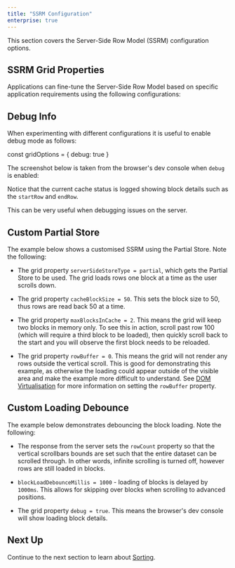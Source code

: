 ```yaml
---
title: "SSRM Configuration"
enterprise: true
---
```


This section covers the Server-Side Row Model (SSRM) configuration options.

## SSRM Grid Properties

Applications can fine-tune the Server-Side Row Model based on specific application requirements using the following configurations:

<api-documentation source='grid-properties/properties.json' section='serverSideRowModel'></api-documentation>

## Debug Info

When experimenting with different configurations it is useful to enable debug mode as follows:

<snippet>
const gridOptions = {
    debug: true
}
</snippet>

The screenshot below is taken from the browser's dev console when `debug` is enabled:

<image-caption src="debug.png" constrained="true" alt="Console Output"></image-caption>

Notice that the current cache status is logged showing block details such as the `startRow` and `endRow`.

This can be very useful when debugging issues on the server.

## Custom Partial Store

The example below shows a customised SSRM using the Partial Store. Note the following:

- The grid property `serverSideStoreType = partial`, which gets the Partial Store to be used. The grid loads rows one block at a time as the user scrolls down.

- The grid property `cacheBlockSize = 50`. This sets the block size to 50, thus rows are read back 50 at a time.

- The grid property `maxBlocksInCache = 2`. This means the grid will keep two blocks in memory only. To see this in action, scroll past row 100 (which will require a third block to be loaded), then quickly scroll back to the start and you will observe the first block needs to be reloaded.

- The grid property `rowBuffer = 0`. This means the grid will not render any rows outside the vertical scroll. This is good for demonstrating this example, as otherwise the loading could appear outside of the visible area and make the example more difficult to understand. See [DOM Virtualisation](/dom-virtualisation/) for more information on setting the `rowBuffer` property.

<grid-example title='Custom Partial' name='custom-infinite' type='generated' options='{ "enterprise": true, "modules": ["serverside"] }'></grid-example>

## Custom Loading Debounce

The example below demonstrates debouncing the block loading. Note the following:

- The response from the server sets the `rowCount` property so that the vertical scrollbars bounds are set such that the entire dataset can be scrolled through. In other words, infinite scrolling is turned off, however rows are still loaded in blocks.

- `blockLoadDebounceMillis = 1000` - loading of blocks is delayed by `1000ms`. This allows for skipping over blocks when scrolling to advanced positions.

- The grid property `debug = true`. This means the browser's dev console will show loading block details.

<grid-example title='Block Loading Debounce' name='block-load-debounce' type='generated' options='{ "enterprise": true, "modules": ["serverside", "menu", "columnpanel"] }'></grid-example>

## Next Up

Continue to the next section to learn about [Sorting](/server-side-model-sorting/).

